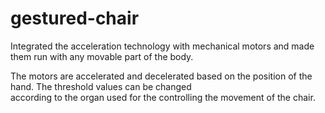# gestured-chair
Integrated the acceleration technology with mechanical motors and made them run with any movable part of the body.


The motors are accelerated and decelerated based on the position of the hand.  The threshold values can be changed\
according to the organ used for the controlling the movement of the chair.
